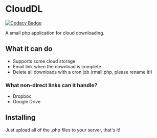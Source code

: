 # CloudDL
[![Codacy Badge](https://api.codacy.com/project/badge/Grade/3af5efc0b8fc478abe22666b0310a65d)](https://www.codacy.com/app/daprogramerforbatch/CloudDL?utm_source=github.com&amp;utm_medium=referral&amp;utm_content=BenNottelling/CloudDL&amp;utm_campaign=Badge_Grade)

A small php application for cloud downloading.

## What it can do
* Supports some cloud storage
* Email link when the download is complete
* Delete all downloads with a cron job (rmall.php, please rename it!)

### What non-direct links can it handle?
* Dropbox
* Google Drive

## Installing
Just upload all of the .php files to your server, that's it!
